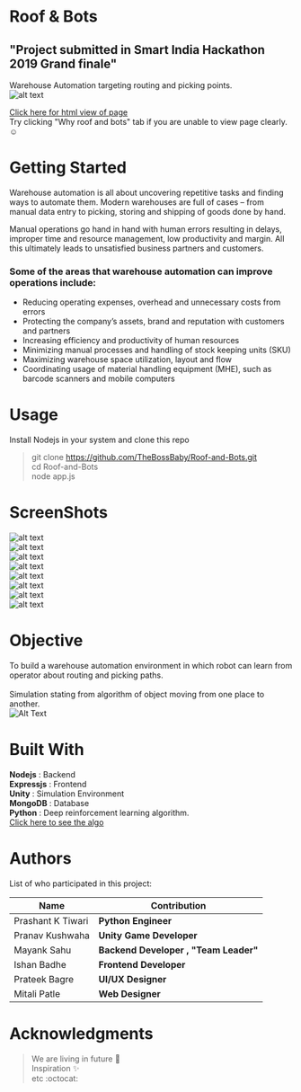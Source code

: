 # Roof & Bots
## "Project submitted in Smart India Hackathon 2019 Grand finale"<br/>
Warehouse Automation targeting routing and picking points.<br/>
![alt text]( https://github.com/TheBossBaby/Roof-and-Bots/blob/master/Screenshots/main3.jpg)</br>

[Click here for html view of page](http://htmlpreview.github.io/?https://github.com/TheBossBaby/Roof-and-Bots/blob/master/html%20views/Roof%20%26%20Bots.html) <br/> Try clicking "Why roof and bots" tab if you are unable to view page clearly. :relaxed:

# Getting Started <br/>
Warehouse automation is all about uncovering repetitive tasks and finding ways to automate them. Modern warehouses are full of cases – from manual data entry to picking, storing and shipping of goods done by hand.<br/>

Manual operations go hand in hand with human errors resulting in delays, improper time and resource management, low productivity and margin. All this ultimately leads to unsatisfied business partners and customers.<br/>

### Some of the areas that warehouse automation can improve operations include:<br/>
<ul>
    <li>Reducing operating expenses, overhead and unnecessary costs from errors</li>
    <li>Protecting the company’s assets, brand and reputation with customers and partners</li>
    <li>Increasing efficiency and productivity of human resources</li>
    <li>Minimizing manual processes and handling of stock keeping units (SKU)</li>
    <li>Maximizing warehouse space utilization, layout and flow</li>
   <li> Coordinating usage of material handling equipment (MHE), such as barcode scanners and mobile computers</li>
</ul>



# Usage
Install Nodejs in your system and clone this repo
> git clone https://github.com/TheBossBaby/Roof-and-Bots.git </br>
> cd Roof-and-Bots </br>
> node app.js </br>
 
# ScreenShots
![alt text]( https://github.com/TheBossBaby/Roof-and-Bots/blob/master/Screenshots/1.png)</br>
![alt text]( https://github.com/TheBossBaby/Roof-and-Bots/blob/master/Screenshots/2.png)</br>
![alt text]( https://github.com/TheBossBaby/Roof-and-Bots/blob/master/Screenshots/3.png)</br>
![alt text]( https://github.com/TheBossBaby/Roof-and-Bots/blob/master/Screenshots/4.png)</br>
![alt text]( https://github.com/TheBossBaby/Roof-and-Bots/blob/master/Screenshots/5.png)</br>
![alt text]( https://github.com/TheBossBaby/Roof-and-Bots/blob/master/Screenshots/6.png)</br>
![alt text]( https://github.com/TheBossBaby/Roof-and-Bots/blob/master/Screenshots/7.png)</br>
![alt text]( https://github.com/TheBossBaby/Roof-and-Bots/blob/master/Screenshots/8.png)</br>



# Objective
To build a warehouse automation environment in which robot can learn from operator about routing and picking paths.<br/><br/>
 Simulation stating from algorithm of object moving from one place to another. <br/>
![Alt Text](https://github.com/TheBossBaby/Roof-and-Bots/blob/master/reinforcement.gif)

# Built With
**Nodejs** : Backend</br>
**Expressjs** : Frontend </br>
**Unity** : Simulation Environment </br>
**MongoDB** : Database</br>
**Python** : Deep reinforcement learning algorithm.<br/> [Click here to see the algo](https://drive.google.com/file/d/1kPYlhg4l7c6HhDrnt80c3tbKbp7SczwG/view?usp=sharing)  </br>

# Authors
List of who participated in this project:<br/>

| Name  | Contribution |
| ------------- | ------------- |
| Prashant K Tiwari  | **Python Engineer** |
| Pranav Kushwaha  | **Unity Game Developer**  |
| Mayank Sahu  | **Backend Developer , "Team Leader"**  |
| Ishan Badhe  | **Frontend Developer**  |
| Prateek Bagre  | **UI/UX Designer**  |
| Mitali Patle  | **Web Designer**  |

# Acknowledgments
>We are living in future :rocket:<br/>
>Inspiration :sparkles: <br/>
>etc :octocat:
